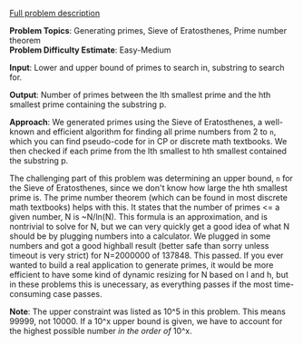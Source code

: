 [Full problem description](https://mausa21.kattis.com/problems/subprime)

**Problem Topics**: Generating primes, Sieve of Eratosthenes, Prime number theorem   
**Problem Difficulty Estimate**: Easy-Medium

**Input**: Lower and upper bound of primes to search in, substring to search for.

**Output**: Number of primes between the lth smallest prime and the hth smallest prime containing the substring p.  

**Approach**:
We generated primes using the Sieve of Eratosthenes, a well-known and efficient algorithm for finding all prime numbers from 2 to `n`,
which you can find pseudo-code for in CP or discrete math textbooks.  We then checked if each prime from the lth smallest to 
hth smallest contained the substring p.  

The challenging part of this problem was determining an upper bound, `n` for the Sieve of Eratosthenes, since we don't know how large the hth smallest
prime is.  The prime number theorem (which can be found in most discrete math textbooks) helps with this.  It states that the number of primes <= a given
number, N is ~N/ln(N).  This formula is an approximation, and is nontrivial to solve for N, but we can very quickly get a good idea of what N should be 
by plugging numbers into a calculator.  We plugged in some numbers and got a good highball result (better safe than sorry unless timeout is very strict)
for N=2000000 of 137848.  This passed.  If you ever wanted to build a real application to generate primes, it would be more efficient to have some kind
of dynamic resizing for N based on l and h, but in these problems this is unecessary, as everything passes if the most time-consuming case passes.

**Note**: The upper constraint was listed as 10^5 in this problem.  This means 99999, not 10000.  If a 10^x upper bound is given, we have to account
for the highest possible number *in the order of* 10^x.
